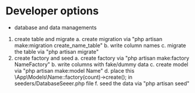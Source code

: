 # Developer options

* database and data managements
1. create table and migrate
    a. create migration via "php artisan make:migration create_name_table"
    b. write column names
    c. migrate the table via "php artisan migrate"
2. create factory and seed
    a. create factory via "php artisan make:factory NameFactory"
    b. write columns with fake/dummy data
    c. create model via "php artisan make:model Name"
    d. place this \App\Models\Name::factory(count)->create(); in seeders/DatabaseSeeer.php file
    f. seed the data via "php artisan seed"
